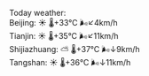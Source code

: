 Today weather:  
Beijing: ☀️   🌡️+33°C 🌬️↙4km/h  
Tianjin: ☀️   🌡️+35°C 🌬️↙11km/h  
Shijiazhuang: ⛅️  🌡️+37°C 🌬️↓9km/h  
Tangshan: ☀️   🌡️+36°C 🌬️↓11km/h  
